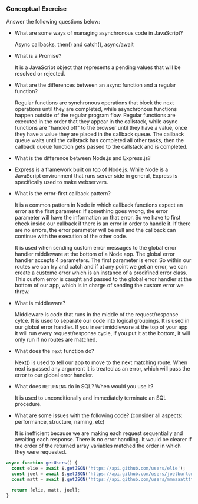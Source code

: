### Conceptual Exercise

Answer the following questions below:

- What are some ways of managing asynchronous code in JavaScript?
  
  Async callbacks, then() and catch(), async/await


- What is a Promise?
  
  It is a JavaScript object that represents a pending values that will be resolved or rejected.


- What are the differences between an async function and a regular function?

  Regular functions are synchronous operations that block the next operations until they are completed, while asynchronous functions happen outside of the regular program flow.
  Regular functions are executed in the order that they appear in the callstack, while async functions are "handed off" to the browser until they have a value, once they have a value they are placed in the callback queue. The callback queue waits until the callstack has completed all other tasks, then the callback queue function gets passed to the callstack and is completed.


- What is the difference between Node.js and Express.js?
- 
  Express is a framework built on top of Node.js. While Node is a JavaScript environment that runs server side in general, Express is specifically used to make webservers.


- What is the error-first callback pattern?

  It is a common pattern in Node in which callback functions expect an error as the first parameter. If something goes wrong, the error parameter will have the information on that error. So we have to first check inside our callback if there is an error in order to handle it. If there are no errors, the error parameter will be null and the callback can continue with the execution of the other code.

  It is used when sending custom error messages to the global error handler middleware at the bottom of a Node app. The global error handler accepts 4 parameters. The first parameter is error. So within our routes we can try and catch and if at any point we get an error, we can create a custome error which is an instance of a predifined error class. This custom error is caught and passed to the global error handler at the bottom of our app, which is in charge of sending the custom error we threw.

- What is middleware?
  
  Middleware is code that runs in the middle of the request/response cylce. It is used to separate our code into logical groupings. It is used in our global error handler. If you insert middleware at the top of your app it will run every request/response cycle, if you put it at the bottom, it will only run if no routes are matched.


- What does the `next` function do?

  Next() is used to tell our app to move to the next matching route. When next is passed any argument it is treated as an error, which will pass the error to our global error handler. 

- What does `RETURNING` do in SQL? When would you use it?

  It is used to unconditionally and immediately terminate an SQL procedure.

- What are some issues with the following code? (consider all aspects: performance, structure, naming, etc)

  It is inefficient because we are making each request sequentially and awaiting each response.
  There is no error handling.
  It would be clearer if the order of the returned array variables matched the order in which they were requested.




```js
async function getUsers() {
  const elie = await $.getJSON('https://api.github.com/users/elie');
  const joel = await $.getJSON('https://api.github.com/users/joelburton');
  const matt = await $.getJSON('https://api.github.com/users/mmmaaatttttt');

  return [elie, matt, joel];
}
```
